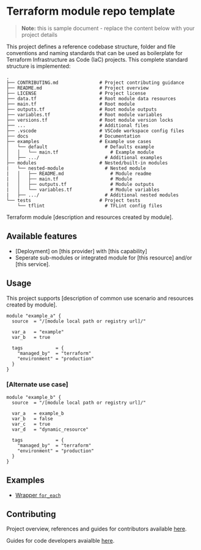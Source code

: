 # Terraform module repo template

<!---
Use this section to provide a general overivew of the project to readers. Typically in a Terraform project, a description of the module and resources created is included.   
-->

> **Note:** this is sample document - replace the content below with your project details

This project defines a reference codebase structure, folder and file conventions and naming standards that can be used as boilerplate for Terraform Infrastructure as Code (IaC) projects. This complete standard structure is implemented:

    .
    ├── CONTRIBUTING.md               # Project contributing guidance
    ├── README.md                     # Project overview
    ├── LICENSE                       # Project license
    ├── data.tf                       # Root module data resources
    ├── main.tf                       # Root module
    ├── outputs.tf                    # Root module outputs
    ├── variables.tf                  # Root module variables
    ├── versions.tf                   # Root module version locks
    ├── ...                           # Additional files
    ├── .vscode                       # VSCode workspace config files
    ├── docs                          # Documentation
    ├── examples                      # Example use cases
    │   └── default                     # Defaults example
    │   │   └── main.tf                   # Example module
    │   ├── .../                        # Additional examples    
    ├── modules                       # Nested/built-in modules
    |   └── nested-module               # Nested module
    |   │   ├── README.md                 # Module readme
    |   │   ├── main.tf                   # Module
    |   │   ├── outputs.tf                # Module outputs
    |   │   └── variables.tf              # Module variables
    |   ├── .../                        # Additional nested modules 
    └── tests                         # Project tests
        └── tflint                      # TFLint config files


Terraform module [description and resources created by module]. 

## Available features

<!---
Use this section to provide a lists of features, capabilites, and sub/integraged modules
-->

* [Deployment] on [this provider] with [this capability]
* Seperate sub-modules or integrated module for [this resource] and/or [this service].

## Usage

<!---
Use this section to demo the common use case of the module, include a code snippet using the ```hcl``` block. Include alternate use cases, and distinct architecture options.
-->

This project supports [description of common use scenario and resources created by module].

```hcl
module "example_a" {
  source  = "/[module local path or registry url]/"

  var_a   = "example"
  var_b   = true

  tags            = {
    "managed_by"  = "terraform"
    "environment" = "production"
  }
}
```

### [Alternate use case]

```hcl
module "example_b" {
  source  = "/[module local path or registry url]/"

  var_a   = example_b
  var_b   = false
  var_c   = true
  var_d   = "dynamic_resource"

  tags            = {
    "managed_by"  = "terraform"
    "environment" = "production"
  }
}
```

## Examples

<!---
Use this section to demo known and tested module usage examples. 
-->

* [Wrapper `for_each`](./.examples/wrapper-for-each/)


## Contributing

<!---
Use this section to provide guidance and references to project contributors and developers.  
-->

Project overview, references and guides for contributors available [here](CONTRIBUTING.md).

Guides for code developers avaialble [here](docs/guide-development.md).